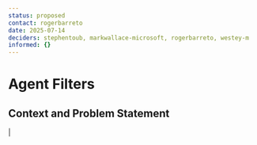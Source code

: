 ```yaml
---
status: proposed
contact: rogerbarreto
date: 2025-07-14
deciders: stephentoub, markwallace-microsoft, rogerbarreto, westey-m
informed: {}
---
```


# Agent Filters

## Context and Problem Statement
|